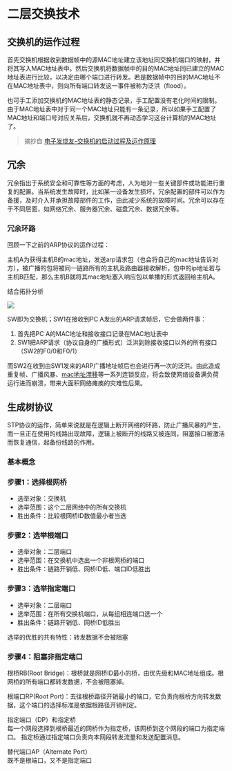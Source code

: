 # 二层交换技术

## 交换机的运作过程

首先交换机根据收到数据帧中的源MAC地址建立该地址同交换机端口的映射，并将其写入MAC地址表中。然后交换机将数据帧中的目的MAC地址同已建立的MAC地址表进行比较，以决定由哪个端口进行转发。若是数据帧中的目的MAC地址不在MAC地址表中，则向所有端口转发这一事件被称为泛洪（flood）。

也可手工添加交换机的MAC地址表的静态记录，手工配置没有老化时间的限制。由于MAC地址表中对于同一个MAC地址只能有一条记录，所以如果手工配置了MAC地址和端口号对应关系后，交换机就不再动态学习这台计算机的MAC地址了。

> 摘抄自 [电子发烧友-交换机的启动过程及运作原理](http://www.elecfans.com/instrument/579650_a.html)

## 冗余

冗余指出于系统安全和可靠性等方面的考虑，人为地对一些关键部件或功能进行重复的配置。当系统发生故障时，比如某一设备发生损坏，冗余配置的部件可以作为备援，及时介入并承担故障部件的工作，由此减少系统的故障时间。冗余可以存在于不同层面，如网络冗余、服务器冗余、磁盘冗余、数据冗余等。

### 冗余环路

回顾一下之前的ARP协议的运作过程：

主机A为获得主机B的mac地址，发送arp请求包（也会将自己的mac地址告诉对方），被广播的包将被同一链路所有的主机及路由器接收解析，包中的ip地址若与主机B匹配，那么主机B就将其mac地址塞入响应包以单播的形式返回给主机A。

结合拓扑分析

![](https://i.postimg.cc/B6zwTpNX/Snipaste-2019-10-30-18-43-42.png)

SW即为交换机；SW1在接收到PC A发出的ARP请求帧后，它会做两件事：

1. 首先把PC A的MAC地址和接收接口记录在MAC地址表中
2. SW1把ARP请求（协议自身的广播形式）泛洪到除接收接口以外的所有接口（SW2的F0/0和F0/1）

而SW2在收到由SW1发来的ARP广播地址帧后也会进行再一次的泛洪。由此造成重复帧、广播风暴、[mac地址漂移](https://forum.huawei.com/enterprise/zh/thread-312929.html)等一系列连锁反应，将会致使网络设备满负荷运行进而崩溃，带来大面积网络瘫痪的灾难性后果。

## 生成树协议

STP协议的运作，简单来说就是在逻辑上断开网络的环路，防止广播风暴的产生，而一旦正在使用的线路出现故障，逻辑上被断开的线路又被连同，阻塞接口被激活而恢复通信，起备份线路的作用。

### 基本概念


### 步骤1：选择根网桥

* 选举对象：交换机
* 选举范围：这个二层网络中的所有交换机
* 胜出条件：比较根网桥ID数值最小者当选

### 步骤2：选举根端口

* 选举对象：二层端口
* 选举范围：在交换机中选出一个非根网桥的端口
* 胜出条件：链路开销低、网桥ID低、端口ID低胜出

### 步骤3：选举指定端口

* 选举对象：二层端口
* 选举范围：在所有交换机端口，从每组相连端口选一个
* 胜出条件：链路开销低、网桥ID低胜出

选举的优胜的共有特性：转发数据不会被阻塞

### 步骤4：阻塞非指定端口



根桥RB(Root Bridge)：根桥就是网桥ID最小的桥，由优先级和MAC地址组成。根网桥的所有端口都转发数据，不会被阻塞掉。

根端口RP(Root Port)：去往根桥路径开销最小的端口，它负责向根桥方向转发数据，这个端口的选择标准是依据根路径开销判定。

指定端口（DP）和指定桥  
每一个网段选择到根桥最近的网桥作为指定桥，该网桥到这个网段的端口为指定端口。
指定桥通过指定端口负责向本网段转发流量和发送配置消息。

替代端口AP（Alternate Port）  
既不是根端口，又不是指定端口
